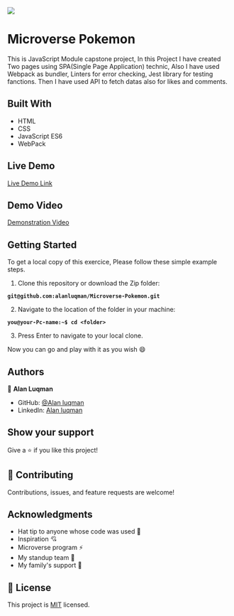 ![](https://img.shields.io/badge/Microverse-blueviolet)

# Microverse Pokemon
This is JavaScript Module capstone project,
          In this Project I have created Two pages using SPA(Single Page Application)
          technic, Also I have used Webpack as bundler, Linters
          for error checking, Jest library for testing fanctions.
          Then I have used API to fetch datas also for likes and comments.


## Built With


- HTML
- CSS
- JavaScript  ES6
- WebPack

## Live Demo 

[Live Demo Link](https://alanluqman.github.io/Microverse-Pokemon/)

## Demo Video
[Demonstration Video](https://www.loom.com/share/bbbaa4682ed44ae6ba194a6ce565cd6d)

## Getting Started
To get a local copy of this exercice, Please follow these simple example steps.

1. Clone this repository or download the Zip folder:

**``git@github.com:alanluqman/Microverse-Pokemon.git``**

2. Navigate to the location of the folder in your machine:

**``you@your-Pc-name:~$ cd <folder>``**

3. Press Enter to navigate to your local clone.

Now you can go and play with it as you wish :smile:

## Authors

👤 **Alan Luqman**

- GitHub: [@Alan luqman](https://github.com/alanluqman)
- LinkedIn: [Alan luqman](https://www.linkedin.com/in/alan-luqman-61623b17a/)


## Show your support

Give a ⭐️ if you like this project!

## 🤝 Contributing

Contributions, issues, and feature requests are welcome!


## Acknowledgments

- Hat tip to anyone whose code was used 🔰
- Inspiration 💘
- Microverse program ⚡
- My standup team 🏹
- My family's support 🙌

## 📝 License

This project is [MIT](./MIT.md) licensed.
